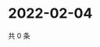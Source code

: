 # 2022-02-04

共 0 条

<!-- BEGIN WEIBO -->
<!-- 最后更新时间 Fri Feb 04 2022 00:22:13 GMT+0800 (China Standard Time) -->

<!-- END WEIBO -->
